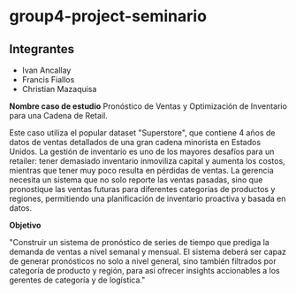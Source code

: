 # group4-project-seminario

## Integrantes

- Ivan Ancallay
- Francis Fiallos
- Christian Mazaquisa

**Nombre caso de estudio**
Pronóstico de Ventas y Optimización de Inventario para una Cadena de Retail.

Este caso utiliza el popular dataset "Superstore", que contiene 4 años de datos de ventas detallados de una gran cadena minorista en Estados Unidos. La gestión de inventario es uno de los mayores desafíos para un retailer: tener demasiado inventario inmoviliza capital y aumenta los costos, mientras que tener muy poco resulta en pérdidas de ventas. La gerencia necesita un sistema que no solo reporte las ventas pasadas, sino que pronostique las ventas futuras para diferentes categorías de productos y regiones, permitiendo una planificación de inventario proactiva y basada en datos.

**Objetivo**

"Construir un sistema de pronóstico de series de tiempo que prediga la demanda de ventas a nivel semanal y mensual. El sistema deberá ser capaz de generar pronósticos no solo a nivel general, sino también filtrados por categoría de producto y región, para así ofrecer insights accionables a los gerentes de categoría y de logística."
